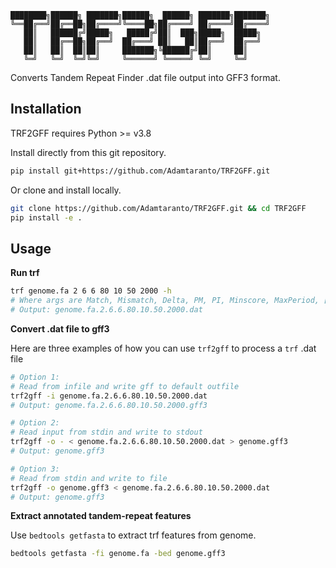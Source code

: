 
```
████████╗██████╗ ███████╗██████╗  ██████╗ ███████╗███████╗
╚══██╔══╝██╔══██╗██╔════╝╚════██╗██╔════╝ ██╔════╝██╔════╝
   ██║   ██████╔╝█████╗   █████╔╝██║  ███╗█████╗  █████╗  
   ██║   ██╔══██╗██╔══╝  ██╔═══╝ ██║   ██║██╔══╝  ██╔══╝  
   ██║   ██║  ██║██║     ███████╗╚██████╔╝██║     ██║     
   ╚═╝   ╚═╝  ╚═╝╚═╝     ╚══════╝ ╚═════╝ ╚═╝     ╚═╝     
```
Converts Tandem Repeat Finder .dat file output into GFF3 format.


## Installation

TRF2GFF requires Python >= v3.8

Install directly from this git repository.

```bash
pip install git+https://github.com/Adamtaranto/TRF2GFF.git
```

Or clone and install locally.

```bash
git clone https://github.com/Adamtaranto/TRF2GFF.git && cd TRF2GFF
pip install -e .
```

## Usage

**Run trf**

```bash
trf genome.fa 2 6 6 80 10 50 2000 -h
# Where args are Match, Mismatch, Delta, PM, PI, Minscore, MaxPeriod, [options]
# Output: genome.fa.2.6.6.80.10.50.2000.dat
```


**Convert .dat file to gff3**

Here are three examples of how you can use `trf2gff` to process a `trf` .dat file

```bash
# Option 1:
# Read from infile and write gff to default outfile
trf2gff -i genome.fa.2.6.6.80.10.50.2000.dat 
# Output: genome.fa.2.6.6.80.10.50.2000.gff3

# Option 2:
# Read input from stdin and write to stdout
trf2gff -o - < genome.fa.2.6.6.80.10.50.2000.dat > genome.gff3
# Output: genome.gff3

# Option 3:
# Read from stdin and write to file
trf2gff -o genome.gff3 < genome.fa.2.6.6.80.10.50.2000.dat
# Output: genome.gff3
```

**Extract annotated tandem-repeat features**

Use `bedtools getfasta` to extract trf features from genome.

```bash
bedtools getfasta -fi genome.fa -bed genome.gff3
```
